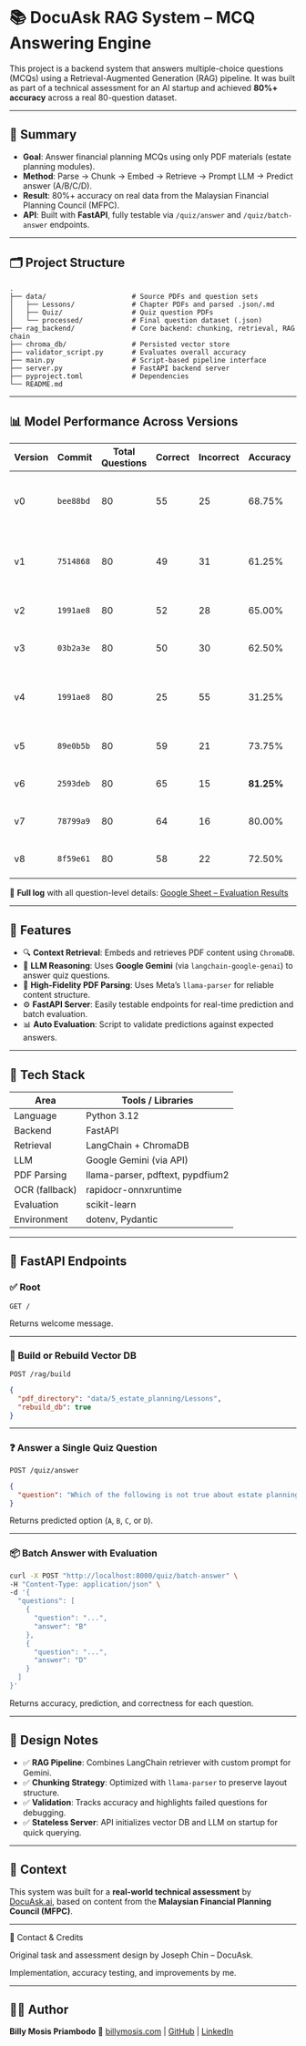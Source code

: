# 📚 DocuAsk RAG System – MCQ Answering Engine

This project is a backend system that answers multiple-choice questions (MCQs) using a Retrieval-Augmented Generation (RAG) pipeline. It was built as part of a technical assessment for an AI startup and achieved **80%+ accuracy** across a real 80-question dataset.

---

## 🧠 Summary

* **Goal**: Answer financial planning MCQs using only PDF materials (estate planning modules).
* **Method**: Parse → Chunk → Embed → Retrieve → Prompt LLM → Predict answer (A/B/C/D).
* **Result**: 80%+ accuracy on real data from the Malaysian Financial Planning Council (MFPC).
* **API**: Built with **FastAPI**, fully testable via `/quiz/answer` and `/quiz/batch-answer` endpoints.

---

## 🗂️ Project Structure

```
.
├── data/                     # Source PDFs and question sets
│   ├── Lessons/              # Chapter PDFs and parsed .json/.md
│   ├── Quiz/                 # Quiz question PDFs
│   └── processed/            # Final question dataset (.json)
├── rag_backend/              # Core backend: chunking, retrieval, RAG chain
├── chroma_db/                # Persisted vector store
├── validator_script.py       # Evaluates overall accuracy
├── main.py                   # Script-based pipeline interface
├── server.py                 # FastAPI backend server
├── pyproject.toml            # Dependencies
└── README.md
```

---

## 📊 Model Performance Across Versions

| Version | Commit    | Total Questions | Correct | Incorrect | Accuracy   | Model                          | Duration  | Threads |
| ------- | --------- | --------------- | ------- | --------- | ---------- | ------------------------------ | --------- | ------- |
| v0      | `bee88bd` | 80              | 55      | 25        | 68.75%     | gemini-2.5-flash-preview-05-20 | –         | 1       |
| v1      | `7514868` | 80              | 49      | 31        | 61.25%     | gemini-2.5-pro-preview-05-06   | 4330.68 s | 1       |
| v2      | `1991ae8` | 80              | 52      | 28        | 65.00%     | gemini-1.5-flash               | 14.96 s   | 8       |
| v3      | `03b2a3e` | 80              | 50      | 30        | 62.50%     | gemini-1.5-flash               | 59.12 s   | 8       |
| v4      | `1991ae8` | 80              | 25      | 55        | 31.25%     | gemini-2.5-flash-preview-05-20 | 201.17 s  | 8       |
| v5      | `89e0b5b` | 80              | 59      | 21        | 73.75%     | gemini-2.0-flash               | 29.23 s   | 8       |
| v6      | `2593deb` | 80              | 65      | 15        | **81.25%** | gemini-2.0-flash               | 18.41 s   | 8       |
| v7      | `78799a9` | 80              | 64      | 16        | 80.00%     | gemini-2.0-flash               | 20.13 s   | 8       |
| v8      | `8f59e61` | 80              | 58      | 22        | 72.50%     | gemini-2.0-flash               | 25.88 s   | 8       |

📄 **Full log** with all question-level details:
[Google Sheet – Evaluation Results](https://docs.google.com/spreadsheets/d/1WWdc07vQhKObIAzf8ZKCP0wK5rC0b-QBIDYvVjV8FzE/edit?usp=sharing)

---

## 🧪 Features

* 🔍 **Context Retrieval**: Embeds and retrieves PDF content using `ChromaDB`.
* 🧠 **LLM Reasoning**: Uses **Google Gemini** (via `langchain-google-genai`) to answer quiz questions.
* 📄 **High-Fidelity PDF Parsing**: Uses Meta’s `llama-parser` for reliable content structure.
* ⚙️ **FastAPI Server**: Easily testable endpoints for real-time prediction and batch evaluation.
* 📊 **Auto Evaluation**: Script to validate predictions against expected answers.

---

## 🔧 Tech Stack

| Area           | Tools / Libraries                |
| -------------- | -------------------------------- |
| Language       | Python 3.12                      |
| Backend        | FastAPI                          |
| Retrieval      | LangChain + ChromaDB             |
| LLM            | Google Gemini (via API)          |
| PDF Parsing    | llama-parser, pdftext, pypdfium2 |
| OCR (fallback) | rapidocr-onnxruntime             |
| Evaluation     | scikit-learn                     |
| Environment    | dotenv, Pydantic                 |

---

## 🔌 FastAPI Endpoints

### ✅ Root

```http
GET /
```

Returns welcome message.

---

### 🔄 Build or Rebuild Vector DB

```http
POST /rag/build
```

```json
{
  "pdf_directory": "data/5_estate_planning/Lessons",
  "rebuild_db": true
}
```

---

### ❓ Answer a Single Quiz Question

```http
POST /quiz/answer
```

```json
{
  "question": "Which of the following is not true about estate planning? A. ..., B. ..., C. ..., D. ..."
}
```

Returns predicted option (`A`, `B`, `C`, or `D`).

---

### 📦 Batch Answer with Evaluation

```bash
curl -X POST "http://localhost:8000/quiz/batch-answer" \
-H "Content-Type: application/json" \
-d '{
  "questions": [
    {
      "question": "...",
      "answer": "B"
    },
    {
      "question": "...",
      "answer": "D"
    }
  ]
}'
```

Returns accuracy, prediction, and correctness for each question.

---

## 🧠 Design Notes

* ✅ **RAG Pipeline**: Combines LangChain retriever with custom prompt for Gemini.
* ✅ **Chunking Strategy**: Optimized with `llama-parser` to preserve layout structure.
* ✅ **Validation**: Tracks accuracy and highlights failed questions for debugging.
* ✅ **Stateless Server**: API initializes vector DB and LLM on startup for quick querying.

---

## 📎 Context

This system was built for a **real-world technical assessment** by [DocuAsk.ai](https://github.com/chin-jlyc/rag-mcq-tech-test), based on content from the **Malaysian Financial Planning Council (MFPC)**.

---

💬 Contact & Credits

Original task and assessment design by Joseph Chin – DocuAsk.

Implementation, accuracy testing, and improvements by me.

---

## 🙋‍♂️ Author

**Billy Mosis Priambodo**
🔗 [billymosis.com](https://billymosis.com) | [GitHub](https://github.com/billymosis) | [LinkedIn](https://linkedin.com/in/billymosis)
